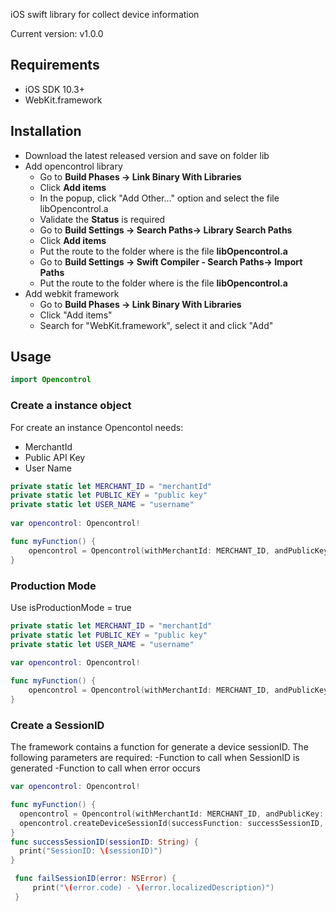 iOS swift library for collect device information

Current version: v1.0.0
## Requirements
* iOS SDK 10.3+
* WebKit.framework
## Installation
* Download the latest released version and save on folder lib 
* Add opencontrol library
  * Go to **Build Phases -> Link Binary With Libraries** 
  * Click **Add items**
  * In the popup, click "Add Other..." option and select the file libOpencontrol.a
  * Validate the **Status** is required
  * Go to **Build Settings -> Search Paths-> Library Search Paths**
  * Click **Add items**
  * Put the route to the folder where is the file **libOpencontrol.a**
  * Go to **Build Settings -> Swift Compiler - Search Paths-> Import Paths**
  * Put the route to the folder where is the file **libOpencontrol.a**
* Add webkit framework
  * Go to **Build Phases -> Link Binary With Libraries** 
  * Click "Add items"
  * Search for "WebKit.framework", select it and click "Add"
## Usage
```Swift
import Opencontrol
```
### Create a instance object
For create an instance Opencontol needs:
* MerchantId
* Public API Key
* User Name
```Swift
private static let MERCHANT_ID = "merchantId"
private static let PUBLIC_KEY = "public key"
private static let USER_NAME = "username"
    
var opencontrol: Opencontrol!

func myFunction() {
	opencontrol = Opencontrol(withMerchantId: MERCHANT_ID, andPublicKey: PUBLIC_KEY, isProductionMode: false, isDebug: false, userName: USER_NAME)
}
```
### Production Mode
Use isProductionMode = true
```Swift
private static let MERCHANT_ID = "merchantId"
private static let PUBLIC_KEY = "public key"
private static let USER_NAME = "username"
    
var opencontrol: Opencontrol!

func myFunction() {
	opencontrol = Opencontrol(withMerchantId: MERCHANT_ID, andPublicKey: PUBLIC_KEY, isProductionMode: true, isDebug: false, userName: USER_NAME)
}
```
### Create a SessionID
The framework contains a function for generate a device sessionID. The following parameters are required: -Function to call when SessionID is generated -Function to call when error occurs
```Swift
var opencontrol: Opencontrol!

func myFunction() {
  opencontrol = Opencontrol(withMerchantId: MERCHANT_ID, andPublicKey: PUBLIC_KEY, isProductionMode: false, isDebug: false, userName: USER_NAME)
  opencontrol.createDeviceSessionId(successFunction: successSessionID, failureFunction: failSessionID)
}
func successSessionID(sessionID: String) {
  print("SessionID: \(sessionID)")
}

 func failSessionID(error: NSError) {
     print("\(error.code) - \(error.localizedDescription)")
 }
```

